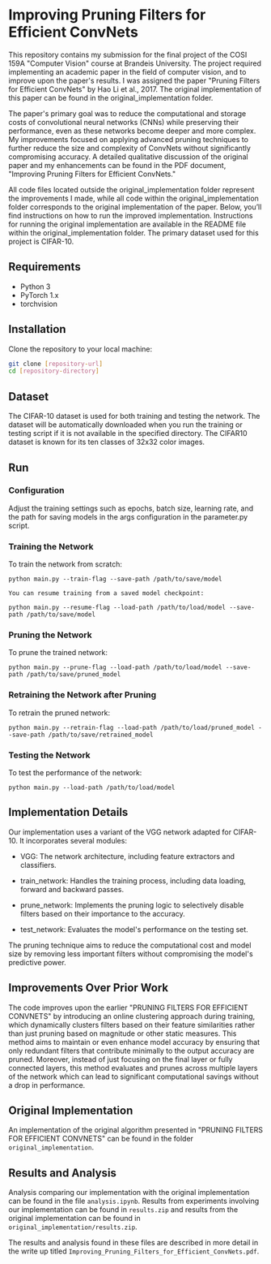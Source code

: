 # Improving Pruning Filters for Efficient ConvNets

This repository contains my submission for the final project of the COSI 159A "Computer Vision" course at Brandeis University. The project required implementing an academic paper in the field of computer vision, and to improve upon the paper's results. I was assigned the paper "Pruning Filters for Efficient ConvNets" by Hao Li et al., 2017. The original implementation of this paper can be found in the original_implementation folder.

The paper's primary goal was to reduce the computational and storage costs of convolutional neural networks (CNNs) while preserving their performance, even as these networks become deeper and more complex. My improvements focused on applying advanced pruning techniques to further reduce the size and complexity of ConvNets without significantly compromising accuracy. A detailed qualitative discussion of the original paper and my enhancements can be found in the PDF document, "Improving Pruning Filters for Efficient ConvNets."

All code files located outside the original_implementation folder represent the improvements I made, while all code within the original_implementation folder corresponds to the original implementation of the paper. Below, you’ll find instructions on how to run the improved implementation. Instructions for running the original implementation are available in the README file within the original_implementation folder. The primary dataset used for this project is CIFAR-10.

## Requirements

- Python 3
- PyTorch 1.x
- torchvision

## Installation

Clone the repository to your local machine:

```bash
git clone [repository-url]
cd [repository-directory]
```

## Dataset

The CIFAR-10 dataset is used for both training and testing the network. The dataset will be automatically downloaded when you run the training or testing script if it is not available in the specified directory. The CIFAR10 dataset is known for its ten classes of 32x32 color images.


## Run

### Configuration

Adjust the training settings such as epochs, batch size, learning rate, and the path for saving models in the args configuration in the parameter.py script.

### Training the Network

To train the network from scratch:

```
python main.py --train-flag --save-path /path/to/save/model
```

```
You can resume training from a saved model checkpoint:
```

```
python main.py --resume-flag --load-path /path/to/load/model --save-path /path/to/save/model
```

### Pruning the Network

To prune the trained network:

```
python main.py --prune-flag --load-path /path/to/load/model --save-path /path/to/save/pruned_model
```

### Retraining the Network after Pruning

To retrain the pruned network:

```
python main.py --retrain-flag --load-path /path/to/load/pruned_model --save-path /path/to/save/retrained_model
```

### Testing the Network

To test the performance of the network:

```
python main.py --load-path /path/to/load/model
```

## Implementation Details

Our implementation uses a variant of the VGG network adapted for CIFAR-10. It incorporates several modules:

- VGG: The network architecture, including feature extractors and classifiers.

- train_network: Handles the training process, including data loading, forward and backward passes.

- prune_network: Implements the pruning logic to selectively disable filters based on their importance to the accuracy.

- test_network: Evaluates the model's performance on the testing set.

The pruning technique aims to reduce the computational cost and model size by removing less important filters without compromising the model's predictive power.


## Improvements Over Prior Work
The code improves upon the earlier "PRUNING FILTERS FOR EFFICIENT CONVNETS" by introducing an online clustering approach during training, which dynamically clusters 
filters based on their feature similarities rather than just pruning based on magnitude or other static measures. This method aims to maintain or even enhance model 
accuracy by ensuring that only redundant filters that contribute minimally to the output accuracy are pruned. Moreover, instead of just focusing on the final layer or
fully connected layers, this method evaluates and prunes across multiple layers of the network which can lead to significant computational savings without a drop in performance.

## Original Implementation
An implementation of the original algorithm presented in "PRUNING FILTERS FOR EFFICIENT CONVNETS" can be found in the folder `original_implementation`.

## Results and Analysis
Analysis comparing our implementation with the original implementation can be found in the file `analysis.ipynb`. Results from experiments involving our implementation can be found in `results.zip` and results from the original implementation can be found in `original_implementation/results.zip`.

The results and analysis found in these files are described in more detail in the write up titled `Improving_Pruning_Filters_for_Efficient_ConvNets.pdf`.
